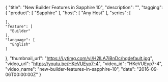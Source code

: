 {
  "title": "New Builder Features in Sapphire 10",
  "description": "",
  "tagging": {
    "product": [
      "Sapphire"
    ],
    "host": [
      "Any Host"
    ],
    "series": [

    ],
    "feature": [
      "Builder"
    ],
    "language": [
      "English"
    ]
  },
  "thumbnail_url": "https://i.ytimg.com/vi/H2lLA7iBnDc/hqdefault.jpg",
  "video_url": "https://youtu.be/HKeVUEyp7-4",
  "video_id": "HKeVUEyp7-4",
  "video_name": "new-builder-features-in-sapphire-10",
  "date": "2016-09-06T00:00:00Z"
}

